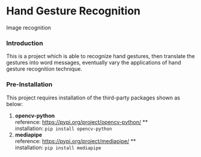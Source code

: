 # Hand Gesture Recognition
Image recognition

### Introduction
This is a project which is able to recognize hand gestures, then translate the gestures into word messages, eventually vary the applications of hand gesture recognition technique.

### Pre-Installation
This project requires installation of the third-party packages shown as below:
1. **opencv-python**\
   reference: https://pypi.org/project/opencv-python/ **\
   installation: `pip install opencv-python`
3. **mediapipe**\
   reference: https://pypi.org/project/mediapipe/ **\
   installation: `pip install mediapipe`


   
